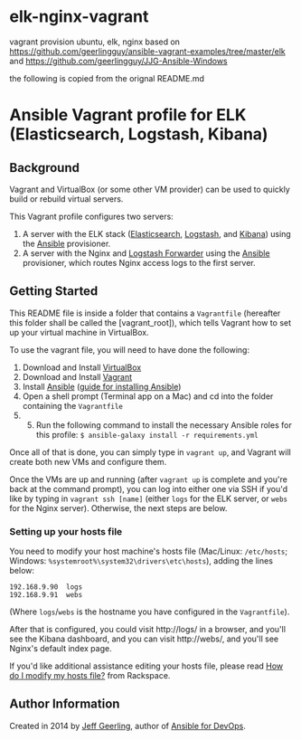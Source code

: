 # elk-nginx-vagrant
vagrant provision ubuntu, elk, nginx based on https://github.com/geerlingguy/ansible-vagrant-examples/tree/master/elk    
and https://github.com/geerlingguy/JJG-Ansible-Windows

the following is copied from the orignal README.md

# Ansible Vagrant profile for ELK (Elasticsearch, Logstash, Kibana)

## Background

Vagrant and VirtualBox (or some other VM provider) can be used to quickly build or rebuild virtual servers.

This Vagrant profile configures two servers:

  1. A server with the ELK stack ([Elasticsearch](http://www.elasticsearch.org/), [Logstash](http://logstash.net/), and [Kibana](http://www.elasticsearch.org/overview/kibana/)) using the [Ansible](http://www.ansible.com/) provisioner.
  2. A server with the Nginx and [Logstash Forwarder](https://github.com/elasticsearch/logstash-forwarder) using the [Ansible](http://www.ansible.com/) provisioner, which routes Nginx access logs to the first server.

## Getting Started

This README file is inside a folder that contains a `Vagrantfile` (hereafter this folder shall be called the [vagrant_root]), which tells Vagrant how to set up your virtual machine in VirtualBox.

To use the vagrant file, you will need to have done the following:

  1. Download and Install [VirtualBox](https://www.virtualbox.org/wiki/Downloads)
  2. Download and Install [Vagrant](https://www.vagrantup.com/downloads.html)
  3. Install [Ansible](http://ansibleworks.com/) ([guide for installing Ansible](http://docs.ansible.com/intro_installation.html))
  4. Open a shell prompt (Terminal app on a Mac) and cd into the folder containing the `Vagrantfile`
  5. 5. Run the following command to install the necessary Ansible roles for this profile: `$ ansible-galaxy install -r requirements.yml`

Once all of that is done, you can simply type in `vagrant up`, and Vagrant will create both new VMs and configure them.

Once the VMs are up and running (after `vagrant up` is complete and you're back at the command prompt), you can log into either one via SSH if you'd like by typing in `vagrant ssh [name]` (either `logs` for the ELK server, or `webs` for the Nginx server). Otherwise, the next steps are below.

### Setting up your hosts file

You need to modify your host machine's hosts file (Mac/Linux: `/etc/hosts`; Windows: `%systemroot%\system32\drivers\etc\hosts`), adding the lines below:

    192.168.9.90  logs
    192.168.9.91  webs

(Where `logs`/`webs` is the hostname you have configured in the `Vagrantfile`).

After that is configured, you could visit http://logs/ in a browser, and you'll see the Kibana dashboard, and you can visit http://webs/, and you'll see Nginx's default index page.

If you'd like additional assistance editing your hosts file, please read [How do I modify my hosts file?](http://www.rackspace.com/knowledge_center/article/how-do-i-modify-my-hosts-file) from Rackspace.

## Author Information

Created in 2014 by [Jeff Geerling](http://jeffgeerling.com/), author of [Ansible for DevOps](http://ansiblefordevops.com/).
